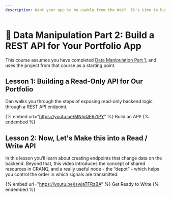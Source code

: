 ```yaml
---
description: Want your app to be usable from the Web?  It's time to build an API.
---
```


# 🔀 Data Manipulation Part 2:  Build a REST API for Your Portfolio App

This course assumes you have completed [Data Manipulation Part 1](data-manipulation-part-1-value-a-portfolio-of-crypto.md), and uses the project from that course as a starting point. &#x20;

## Lesson 1:  Building a Read-Only API for Our Portfolio

Dan walks you through the steps of exposing read-only backend logic through a REST API endpoint.

{% embed url="https://youtu.be/MNlpQE6ZlPY" %}
Build an API!
{% endembed %}

## Lesson 2:  Now, Let's Make this into a Read / Write API

In this lesson you’ll learn about creating endpoints that change data on the backend. Beyond that, this video introduces the concept of shared resources in CRANQ, and a really useful node - the “depot” - which helps you control the order in which signals are transmitted.

{% embed url="https://youtu.be/jswjaTFRzBA" %}
Get Ready to Write
{% endembed %}
